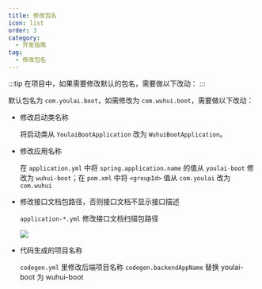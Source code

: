 ```yaml
---
title: 修改包名
icon: list
order: 3
category:
  - 开发指南
tag:
  - 修改包名
---
```

:::tip
在项目中，如果需要修改默认的包名，需要做以下改动：
:::

默认包名为 `com.youlai.boot`，如需修改为 `com.wuhui.boot`，需要做以下改动：

- 修改启动类名称

  将启动类从 `YoulaiBootApplication` 改为 `WuhuiBootApplication`。

- 修改应用名称

  在 `application.yml` 中将 `spring.application.name` 的值从 `youlai-boot` 修改为 `wuhui-boot`；在 `pom.xml` 中将 `<groupId>` 值从 `com.youlai` 改为 `com.wuhui`

- 修改接口文档包路径，否则接口文档不显示接口描述

  `application-*.yml` 修改接口文档扫描包路径

  ![](https://i-blog.csdnimg.cn/img_convert/8f6c053061051f5c40733785c4512d5e.png) 

- 代码生成的项目名称

  `codegen.yml` 里修改后端项目名称 `codegen.backendAppName` 替换 youlai-boot 为 wuhui-boot
